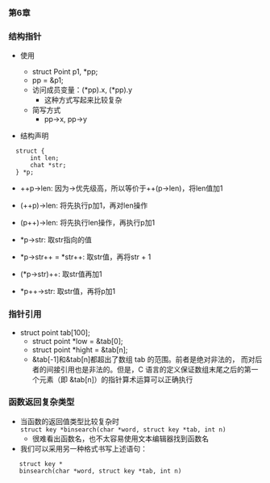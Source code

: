 ### 第6章

### 结构指针
 * 使用
   + struct Point p1,  *pp;
   + pp = &p1;
   + 访问成员变量：(*pp).x, (*pp).y
     - 这种方式写起来比较复杂
   + 简写方式
     - pp->x, pp->y
   
   
 * 结构声明
  ``` 
    struct {
        int len;
        chat *str;
    } *p;
  ```
   + ++p->len: 因为->优先级高，所以等价于++(p->len)，将len值加1
   + (++p)->len: 将先执行p加1，再对len操作
   + (p++)->len: 将先执行len操作，再执行p加1
   
   + *p->str: 取str指向的值
   + *p->str++ = *str++: 取str值，再将str + 1
   + (*p->str)++: 取str值再加1
   + *p++->str: 取str值，再将p加1
   
### 指针引用
 * struct point tab[100];
   + struct point *low = &tab[0];
   + struct point *hight = &tab[n];
   + &tab[-1]和&tab[n]都超出了数组 tab 的范围。前者是绝对非法的，
   而对后者的间接引用也是非法的。但是，C 语言的定义保证数组末尾之后的第一个元素（即
   &tab[n]）的指针算术运算可以正确执行
   
### 函数返回复杂类型
 * 当函数的返回值类型比较复杂时  
 `struct key *binsearch(char *word, struct key *tab, int n)`
   + 很难看出函数名，也不太容易使用文本编辑器找到函数名
 * 我们可以采用另一种格式书写上述语句：  
 ``` 
    struct key *
    binsearch(char *word, struct key *tab, int n)
 ```
 